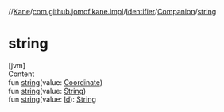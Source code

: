 //[Kane](../../../index.md)/[com.github.jomof.kane.impl](../../index.md)/[Identifier](../index.md)/[Companion](index.md)/[string](string.md)



# string  
[jvm]  
Content  
fun [string](string.md)(value: [Coordinate](../../-coordinate/index.md))  
fun [string](string.md)(value: [String](https://kotlinlang.org/api/latest/jvm/stdlib/kotlin/-string/index.html))  
fun [string](string.md)(value: [Id](../../index.md#%5Bcom.github.jomof.kane.impl%2FId%2F%2F%2FPointingToDeclaration%2F%5D%2FClasslikes%2F-704583245)): [String](https://kotlinlang.org/api/latest/jvm/stdlib/kotlin/-string/index.html)  



